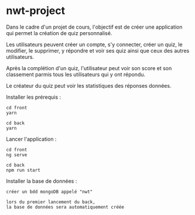 # nwt-project

Dans le cadre d'un projet de cours, l'objectif est de créer une application qui permet la création de quiz personnalisé.

Les utilisateurs peuvent créer un compte, s'y connecter, créer un quiz, le modifier, le supprimer, y répondre et voir ses quiz ainsi que ceux des autres utilisateurs.

Après la complétion d'un quiz, l'utilisateur peut voir son score et son classement parmis tous les utilisateurs qui y ont répondu. 

Le créateur du quiz peut voir les statistiques des réponses données.

Installer les prérequis : 
```
cd front
yarn

cd back
yarn
```

Lancer l'application : 
```
cd front
ng serve

cd back
npm run start
```

Installer la base de données :
```
créer un bdd mongoDB appelé "nwt"

lors du premier lancement du back, 
la base de données sera automatiquement créée
```
